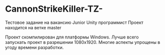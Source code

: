 # CannonStrikeKiller-TZ-
Тестовое задание на вакансию Junior Unity программист
Проект находится на ветке master


Проект скомпилирован для платформы Windows. 
Лучше всего запускать проект в разрешении 1080x1920. 
Многие аспекты упрощены в угоду времени разработки.
